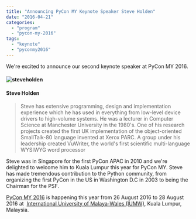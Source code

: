 ```yaml
---
title: "Announcing PyCon MY Keynote Speaker Steve Holden"
date: "2016-04-21"
categories:
  - "program"
  - "pycon-my-2016"
tags:
  - "keynote"
  - "pyconmy2016"
---
```


We're excited to announce our second keynote speaker at PyCon MY 2016.

#### ![steveholden](/archived-images/steveholden.jpg)

#### Steve Holden

> Steve has extensive programming, design and implementation experience which he has used in everything from low-level device drivers to high-volume systems. He was a lecturer in Computer Science at Manchester University in the 1980's. One of his research projects created the first UK implementation of the object-oriented SmallTalk-80 language invented at Xerox PARC. A group under his leadership created VuWriter, the world's first scientific multi-language WYSIWYG word processor

Steve was in Singapore for the first PyCon APAC in 2010 and we're delighted to welcome him to Kuala Lumpur this year for PyCon MY. Steve has made tremendous contribution to the Python community, from organizing the first PyCon in the US in Washington D.C in 2003 to being the Chairman for the PSF.

[PyCon MY 2016](https://pycon.my/2016/02/06/pycon-my-2016-venues-and-dates/) is happening this year from 26 August 2016 to 28 August 2016 at  [International University of Malaya-Wales (IUMW)](http://www.iumw.edu.my/), Kuala Lumpur, Malaysia.
